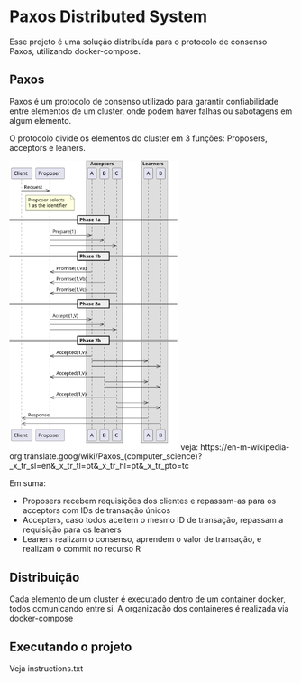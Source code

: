 # Paxos Distributed System

Esse projeto é uma solução distribuída para o protocolo de consenso Paxos, utilizando docker-compose.

## Paxos

Paxos é um protocolo de consenso utilizado para garantir confiabilidade entre elementos de um cluster,
onde podem haver falhas ou sabotagens em algum elemento.

O protocolo divide os elementos do cluster em 3 funções: Proposers, acceptors e leaners.

<img src="images/paxos_protocol.png" width="300">
veja: https://en-m-wikipedia-org.translate.goog/wiki/Paxos_(computer_science)?_x_tr_sl=en&_x_tr_tl=pt&_x_tr_hl=pt&_x_tr_pto=tc


Em suma:
- Proposers recebem requisições dos clientes e repassam-as para os acceptors com IDs de transação únicos
- Accepters, caso todos aceitem o mesmo ID de transação, repassam a requisição para os leaners
- Leaners realizam o consenso, aprendem o valor de transação, e realizam o commit no recurso R

## Distribuição

Cada elemento de um cluster é executado dentro de um container docker, todos comunicando entre si.
A organização dos containeres é realizada via docker-compose

## Executando o projeto
Veja instructions.txt

